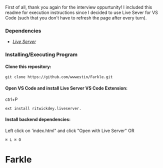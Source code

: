 First of all, thank you again for the interview oppurtunity! I included this readme for execution instructions since I decided to use Live Sever for VS Code (such that you don't have to refresh the page after every turn).

### Dependencies

* [*Live Server*](https://marketplace.visualstudio.com/items?itemName=ritwickdey.LiveServer)


### Installing/Executing Program

#### **Clone this repository:**
```
git clone https://github.com/wwwestin/Farkle.git
```
#### **Open VS Code and install Live Server VS Code Extension:**

ctrl+P
```
ext install ritwickdey.liveserver.
```
#### **Install backend dependencies:**

Left click on 'index.html" and click "Open with Live Server" OR

```
⌘ L ⌘ O
```

# Farkle
